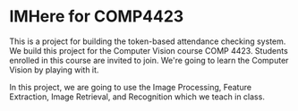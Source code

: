 # IMHere for COMP4423

This is a project for building the token-based attendance checking system. We build this project for the Computer Vision course COMP 4423. Students enrolled in this course are invited to join. We're going to learn the Computer Vision by playing with it.

In this project, we are going to use the Image Processing, Feature Extraction, Image Retrieval, and Recognition which we teach in class.
